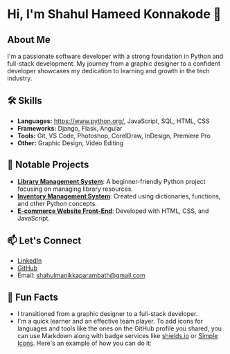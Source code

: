 # Hi, I'm Shahul Hameed Konnakode 👋

## About Me
I'm a passionate software developer with a strong foundation in Python and full-stack development. My journey from a graphic designer to a confident developer showcases my dedication to learning and growth in the tech industry.

## 🛠 Skills
- **Languages:** https://www.python.org/, JavaScript, SQL, HTML, CSS
- **Frameworks:** Django, Flask, Angular
- **Tools:** Git, VS Code, Photoshop, CorelDraw, InDesign, Premiere Pro
- **Other:** Graphic Design, Video Editing

## 🌟 Notable Projects
- **[Library Management System](https://github.com/shahul178/public_python)**: A beginner-friendly Python project focusing on managing library resources.
- **[Inventory Management System](https://github.com/shahul178/inventory)**: Created using dictionaries, functions, and other Python concepts.
- **[E-commerce Website Front-End](https://github.com/shahul178/public_python)**: Developed with HTML, CSS, and JavaScript.

## 📫 Let's Connect
- [LinkedIn](www.linkedin.com/in/shahul-hameed-konnakode-a04b38115)
- [GitHub](https://github.com/ShahulHameedKonnakode)
- Email: shahulmanikkaparambath@gmail.com

## 🚀 Fun Facts
- I transitioned from a graphic designer to a full-stack developer.
- I'm a quick learner and an effective team player.
To add icons for languages and tools like the ones on the GitHub profile you shared, you can use Markdown along with badge services like [shields.io](https://shields.io/) or [Simple Icons](https://simpleicons.org/). Here's an example of how you can do it:

